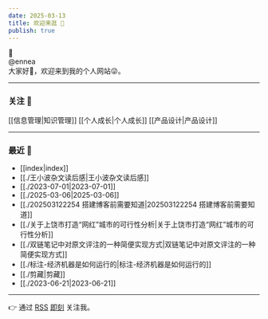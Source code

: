```yaml
---
date: 2025-03-13
title: 欢迎来逛 👋
publish: true
---
```

🌲    
@ennea    
大家好👋，欢迎来到我的个人网站😜。  
  
---  
### 关注 👀  
[[信息管理|知识管理]] [[个人成长|个人成长]] [[产品设计|产品设计]]  
  
---  
### 最近 🌵  
- [[index|index]]  
- [[./王小波杂文读后感|王小波杂文读后感]]  
- [[./2023-07-01|2023-07-01]]  
- [[./2025-03-06|2025-03-06]]  
- [[./202503122254 搭建博客前需要知道|202503122254 搭建博客前需要知道]]  
- [[./关于上饶市打造“网红”城市的可行性分析|关于上饶市打造“网红”城市的可行性分析]]  
- [[./双链笔记中对原文评注的一种简便实现方式|双链笔记中对原文评注的一种简便实现方式]]  
- [[./标注-经济机器是如何运行的|标注-经济机器是如何运行的]]  
- [[./剪藏|剪藏]]  
- [[./2023-06-21|2023-06-21]]  
  
---  
👉 通过 [RSS](https://enneaaa.netlify.app/feed.xml) [即刻](https://web.okjike.com/u/89e74f34-dd80-4c6c-9853-240e159693b3) 关注我。  
  
